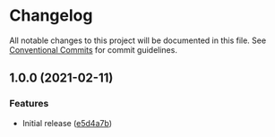 # Changelog

All notable changes to this project will be documented in this file. See
[Conventional Commits](https://conventionalcommits.org) for commit guidelines.

## 1.0.0 (2021-02-11)


### Features

* Initial release ([e5d4a7b](https://github.com/bjoluc/semantic-release-config-npm/commit/e5d4a7b95ca27d5e09964dcd1cc8d8c1a32895b1))
